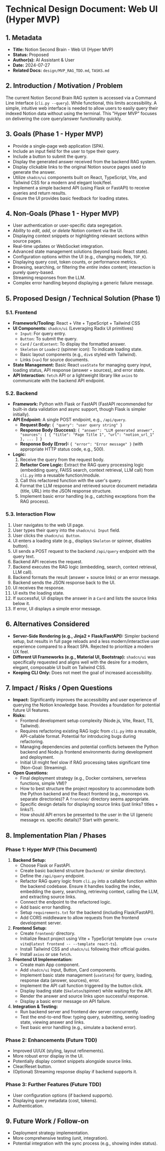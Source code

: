 # Technical Design Document: Web UI (Hyper MVP)

## 1. Metadata

*   **Title:** Notion Second Brain - Web UI (Hyper MVP)
*   **Status:** Proposed
*   **Author(s):** AI Assistant & User
*   **Date:** 2024-07-27
*   **Related Docs:** `design/MVP_RAG_TDD.md`, `TASKS.md`

## 2. Introduction / Motivation / Problem

The current Notion Second Brain RAG system is accessed via a Command Line Interface (`cli.py --query`). While functional, this limits accessibility. A simple, intuitive web interface is needed to allow users to easily query their indexed Notion data without using the terminal. This "Hyper MVP" focuses on delivering the core query/answer functionality quickly.

## 3. Goals (Phase 1 - Hyper MVP)

*   Provide a single-page web application (SPA).
*   Include an input field for the user to type their query.
*   Include a button to submit the query.
*   Display the generated answer received from the backend RAG system.
*   Display clickable links to the original Notion source pages used to generate the answer.
*   Utilize `shadcn/ui` components built on React, TypeScript, Vite, and Tailwind CSS for a modern and elegant look/feel.
*   Implement a simple backend API (using Flask or FastAPI) to receive queries and return results.
*   Ensure the UI provides basic feedback for loading states.

## 4. Non-Goals (Phase 1 - Hyper MVP)

*   User authentication or user-specific data segregation.
*   Ability to *edit*, *add*, or *delete* Notion content via the UI.
*   Displaying context snippets or highlighting relevant sections within source pages.
*   Real-time updates or WebSocket integration.
*   Advanced state management solutions (beyond basic React state).
*   Configuration options within the UI (e.g., changing models, `TOP_K`).
*   Displaying query cost, token counts, or performance metrics.
*   Browsing, searching, or filtering the *entire* index content; interaction is purely query-based.
*   Streaming responses from the LLM.
*   Complex error handling beyond displaying a generic failure message.

## 5. Proposed Design / Technical Solution (Phase 1)

### 5.1. Frontend

*   **Framework/Tooling:** React + Vite + TypeScript + Tailwind CSS
*   **UI Components:** `shadcn/ui` (Leveraging Radix UI primitives)
    *   `Input`: For query entry.
    *   `Button`: To submit the query.
    *   `Card` / `CardContent`: To display the formatted answer.
    *   `Skeleton` or `Loader2` (spinner icon): To indicate loading state.
    *   Basic layout components (e.g., `div`s styled with Tailwind).
    *   Links (`<a>`) for source documents.
*   **State Management:** Basic React `useState` for managing query input, loading status, API response (answer + sources), and error state.
*   **API Interaction:** `fetch` API or a lightweight library like `axios` to communicate with the backend API endpoint.

### 5.2. Backend

*   **Framework:** Python with Flask or FastAPI (FastAPI recommended for built-in data validation and async support, though Flask is simpler initially).
*   **API Endpoint:** A single POST endpoint, e.g., `/api/query`.
    *   **Request Body:** `{ "query": "user query string" }`
    *   **Response Body (Success):** `{ "answer": "LLM generated answer", "sources": [ { "title": "Page Title 1", "url": "notion_url_1" }, ... ] }`
    *   **Response Body (Error):** `{ "error": "Error message" }` (with appropriate HTTP status code, e.g., 500).
*   **Logic:**
    1.  Receive the query from the request body.
    2.  **Refactor Core Logic:** Extract the RAG query processing logic (embedding query, FAISS search, context retrieval, LLM call) from `cli.py` into a reusable function/module.
    3.  Call this refactored function with the user's query.
    4.  Format the LLM response and retrieved source document metadata (title, URL) into the JSON response structure.
    5.  Implement basic error handling (e.g., catching exceptions from the RAG process).

### 5.3. Interaction Flow

1.  User navigates to the web UI page.
2.  User types their query into the `shadcn/ui Input` field.
3.  User clicks the `shadcn/ui Button`.
4.  UI enters a loading state (e.g., displays `Skeleton` or spinner, disables button).
5.  UI sends a POST request to the backend `/api/query` endpoint with the query text.
6.  Backend API receives the request.
7.  Backend executes the RAG logic (embedding, search, context retrieval, LLM call).
8.  Backend formats the result (answer + source links) or an error message.
9.  Backend sends the JSON response back to the UI.
10. UI receives the response.
11. UI exits the loading state.
12. If successful, UI displays the answer in a `Card` and lists the source links below it.
13. If error, UI displays a simple error message.

## 6. Alternatives Considered

*   **Server-Side Rendering (e.g., Jinja2 + Flask/FastAPI):** Simpler backend setup, but results in full page reloads and a less modern/interactive user experience compared to a React SPA. Rejected to prioritize a modern UX feel.
*   **Different UI Frameworks (e.g., Material UI, Bootstrap):** `shadcn/ui` was specifically requested and aligns well with the desire for a modern, elegant, composable UI built on Tailwind CSS.
*   **Keeping CLI Only:** Does not meet the goal of increased accessibility.

## 7. Impact / Risks / Open Questions

*   **Impact:** Significantly improves the accessibility and user experience of querying the Notion knowledge base. Provides a foundation for potential future UI features.
*   **Risks:**
    *   Frontend development setup complexity (Node.js, Vite, React, TS, Tailwind).
    *   Requires refactoring existing RAG logic from `cli.py` into a reusable, API-callable format. Potential for introducing bugs during refactoring.
    *   Managing dependencies and potential conflicts between the Python backend and Node.js frontend environments during development and deployment.
    *   Initial UI might feel slow if RAG processing takes significant time (Non-Goal: Streaming).
*   **Open Questions:**
    *   Final deployment strategy (e.g., Docker containers, serverless functions, simple VM)?
    *   How to best structure the project repository to accommodate both the Python backend and the React frontend (e.g., monorepo vs. separate directories)? A `frontend/` directory seems appropriate.
    *   Specific design details for displaying source links (just links? titles + links?).
    *   How should API errors be presented to the user in the UI (generic message vs. specific details)? Start with generic.

## 8. Implementation Plan / Phases

### Phase 1: Hyper MVP (This Document)

1.  **Backend Setup:**
    *   Choose Flask or FastAPI.
    *   Create basic backend structure (`backend/` or similar directory).
    *   Define the `/api/query` endpoint.
    *   Refactor RAG query logic from `cli.py` into a callable function within the backend codebase. Ensure it handles loading the index, embedding the query, searching, retrieving context, calling the LLM, and extracting source links.
    *   Connect the endpoint to the refactored logic.
    *   Add basic error handling.
    *   Setup `requirements.txt` for the backend (including Flask/FastAPI).
    *   Add CORS middleware to allow requests from the frontend development server.
2.  **Frontend Setup:**
    *   Create `frontend/` directory.
    *   Initialize React project using Vite + TypeScript template (`npm create vite@latest frontend -- --template react-ts`).
    *   Install Tailwind CSS and `shadcn/ui` following their official guides.
    *   Install `axios` or use `fetch`.
3.  **Frontend UI Implementation:**
    *   Create main App component.
    *   Add `shadcn/ui` Input, Button, Card components.
    *   Implement basic state management (`useState`) for query, loading, response data (answer, sources), error.
    *   Implement the API call function triggered by the button click.
    *   Display loading state (`Skeleton`/spinner) while waiting for the API.
    *   Render the answer and source links upon successful response.
    *   Display a basic error message on API failure.
4.  **Integration & Testing:**
    *   Run backend server and frontend dev server concurrently.
    *   Test the end-to-end flow: typing query, submitting, seeing loading state, viewing answer and links.
    *   Test basic error handling (e.g., simulate a backend error).

### Phase 2: Enhancements (Future TDD)

*   Improved UI/UX (styling, layout refinements).
*   More robust error display in the UI.
*   Potentially display context snippets alongside source links.
*   Clear/Reset button.
*   (Optional) Streaming response display if backend supports it.

### Phase 3: Further Features (Future TDD)

*   User configuration options (if backend supports).
*   Displaying query metadata (cost, tokens).
*   Authentication.

## 9. Future Work / Follow-on

*   Deployment strategy implementation.
*   More comprehensive testing (unit, integration).
*   Potential integration with the sync process (e.g., showing index status). 